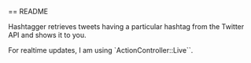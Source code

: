 == README

Hashtagger retrieves tweets having a particular hashtag from the Twitter API and shows it to you.

For realtime updates, I am using `ActionController::Live``. 
